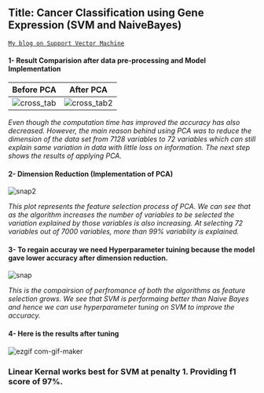 ## Title: Cancer Classification using Gene Expression (SVM and NaiveBayes)
[`My blog on Support Vector Machine`](https://towardsdatascience.com/support-vector-machine-support-vector-classifier-maximal-margin-classifier-22648a38ad9c) 

#### 1- Result Comparision after data pre-processing and Model Implementation

Before PCA                                           | After PCA
:--------------------------------------------------------:|:---------------------------------------------------------:
![cross_tab](https://user-images.githubusercontent.com/32847030/62818004-54e8f400-bb0e-11e9-866a-135f2c3c3052.GIF) | ![cross_tab2](https://user-images.githubusercontent.com/32847030/62818005-561a2100-bb0e-11e9-8fc7-d29ea920c29e.GIF)

*Even though the computation time has improved the accuracy has also decreased. However, the main reason behind using PCA was to reduce the dimension of the data set from 7128 variables to 72 variables which can still explain same variation in data with little loss on information. The next step shows the results of applying PCA.* 

#### 2- Dimension Reduction (Implementation of PCA)

![snap2](https://user-images.githubusercontent.com/32847030/62817974-c4121880-bb0d-11e9-9c20-b5830d476402.GIF)

*This plot represents the feature selection process of PCA. We can see that as the algorithm increases the number of variables to be selected the variation explained by those variables is also increasing. At selecting 72 variables out of 7000 variables, more than 99% variablity is explained.*

#### 3- To regain accuray we need Hyperparameter tuining because the model gave lower accuracy after dimension reduction. 

![snap](https://user-images.githubusercontent.com/32847030/62818006-59151180-bb0e-11e9-94c3-13f5b95e4750.GIF)

*This is the compairsion of perfromance of both the algorithms as feature selection grows. We see that SVM is performaing better than Naive Bayes and hence we can use hyperparameter tuning on SVM to improve the accuracy.*

#### 4- Here is the results after tuning

![ezgif com-gif-maker](https://user-images.githubusercontent.com/32847030/65380592-6516f600-dcac-11e9-92f3-08f22118854f.gif)

### Linear Kernal works best for SVM at penalty 1. Providing f1 score of 97%.
